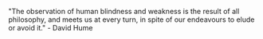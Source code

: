 "The observation of human blindness and weakness is the result of
all philosophy, and meets us at every turn, in spite of our endeavours
to elude or avoid it." - David Hume

